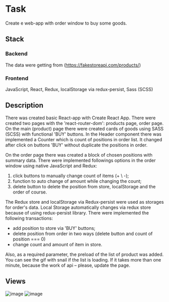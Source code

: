 # Task
Create e web-app with order window to buy some goods.

## Stack
### Backend
The data were getting from (https://fakestoreapi.com/products/)
### Frontend
JavaScript, React, Redux, localStorage via redux-persist, Sass (SCSS)

## Description
There was created basic React-app with Create React App. There were created two pages with the 'react-router-dom': products page, order page.
On the main (product) page there were created cards of goods using SASS (SCSS) with functional 'BUY' buttons.
In the Header component there was implemented a Counter which is count of positions in order list. It changed after click on buttons 'BUY' without duplicate the positions in order.

On the order page there was created a block of chosen positions with summary data. There were implemented followings options in the order window using native JavaScript and Redux:
1.	click buttons to manually change count of items (+ \ -);
2.	function to auto change of amount while changing the count;
3.	delete button to delete the position from store, localStorage and the order of course.

The Redux store and localStorage via Redux-persist were used as storages for order's data. Local Storage automatically changes via redux store because of using redux-persist library. There were implemented the following transactions:
-	add position to store via 'BUY' buttons;
-	delete position from order in two ways (delete button and count of position === 0)
-	change count and amount of item in store.

Also, as a required parameter, the preload of the list of product was added. You can see the gif with snail if the list is loading. If it takes more than one minute, because the work of api – please, update the page.

## Views

![image](https://user-images.githubusercontent.com/46706194/148299075-76d71f64-c5c2-40b8-9a0f-13d9c120d1b5.png)
![image](https://user-images.githubusercontent.com/46706194/148299119-2ef45ca8-57a1-4a42-a7bf-00d976696880.png)

